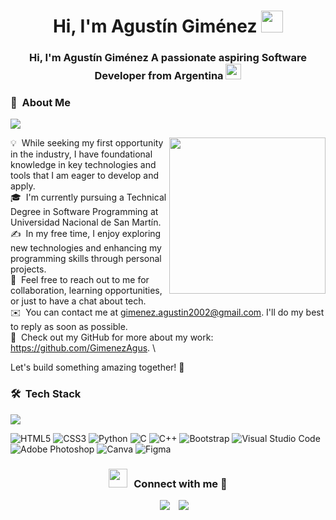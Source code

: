 <h1 align="center">Hi, I'm Agustín Giménez <img src="https://media.giphy.com/media/hvRJCLFzcasrR4ia7z/giphy.gif"width="35"></h1>

<h3 align="center">Hi, I'm Agustín Giménez A passionate aspiring Software Developer from Argentina <img  src="https://img.icons8.com/?size=100&id=aFEiFfDodGwe&format=png&color=000000" width = 25px></h3>

### 🤵 &nbsp;About Me
<img src="https://user-images.githubusercontent.com/73097560/115834477-dbab4500-a447-11eb-908a-139a6edaec5c.gif">

<picture><img align="right" src="https://github.com/7oSkaaa/7oSkaaa/blob/main/Images/Right_Side.gif?raw=true" width = 250px></picture>

💡 &nbsp;While seeking my first opportunity in the industry, I have foundational knowledge in key technologies and tools that I am eager to develop and apply.\
🎓 &nbsp;I'm currently pursuing a Technical Degree in Software Programming at Universidad Nacional de San Martín.\
✍️ &nbsp;In my free time, I enjoy exploring new technologies and enhancing my programming skills through personal projects.\
💬 &nbsp;Feel free to reach out to me for collaboration, learning opportunities, or just to have a chat about tech.\
✉️ &nbsp;You can contact me at gimenez.agustin2002@gmail.com. I'll do my best to reply as soon as possible.\
📄 &nbsp;Check out my GitHub for more about my work: https://github.com/GimenezAgus. \

Let's build something amazing together! 🚀

### 🛠 &nbsp;Tech Stack
<img src="https://user-images.githubusercontent.com/73097560/115834477-dbab4500-a447-11eb-908a-139a6edaec5c.gif">

![HTML5](https://img.shields.io/badge/html5-%23E34F26.svg?style=for-the-badge&logo=html5&logoColor=white)
![CSS3](https://img.shields.io/badge/css3-%231572B6.svg?style=for-the-badge&logo=css3&logoColor=white)
![Python](https://img.shields.io/badge/python-3670A0?style=for-the-badge&logo=python&logoColor=ffdd54)
![C](https://img.shields.io/badge/c-%2300599C.svg?style=for-the-badge&logo=c&logoColor=white)
![C++](https://img.shields.io/badge/c++-%2300599C.svg?style=for-the-badge&logo=c%2B%2B&logoColor=white)
![Bootstrap](https://img.shields.io/badge/bootstrap-%238511FA.svg?style=for-the-badge&logo=bootstrap&logoColor=white)
![Visual Studio Code](https://img.shields.io/badge/Visual%20Studio%20Code-0078d7.svg?style=for-the-badge&logo=visual-studio-code&logoColor=white)
![Adobe Photoshop](https://img.shields.io/badge/adobephotoshop-%2331A8FF.svg?style=for-the-badge&logo=adobephotoshop&logoColor=white) 
![Canva](https://img.shields.io/badge/Canva-%2300C4CC.svg?style=for-the-badge&logo=Canva&logoColor=white)
![Figma](https://img.shields.io/badge/figma-%23F24E1E.svg?style=for-the-badge&logo=figma&logoColor=white)

<h3 align="center" > <img src="https://media.giphy.com/media/iY8CRBdQXODJSCERIr/giphy.gif" width="30" height="30" style="margin-right: 10px;">Connect with me 🤝 </h3>
<p align="center">

<div align="center"  class="icons-social" style="margin-left: 10px;">
        <a style="margin-left: 10px;"  target="_blank" href="https://www.linkedin.com/in/giménez-agustín">
			<img src="https://img.icons8.com/doodle/40/000000/linkedin--v2.png"></a>
        <a style="margin-left: 10px;" target="_blank" href="https://github.com/GimenezAgus">
		<img src="https://img.icons8.com/doodle/40/000000/github--v1.png"></a>
</div>
</p>

